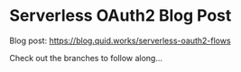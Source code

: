 # Serverless OAuth2 Blog Post

Blog post: https://blog.quid.works/serverless-oauth2-flows

Check out the branches to follow along...
